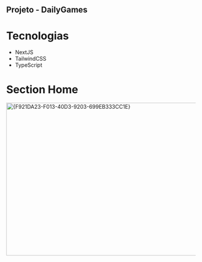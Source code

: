 ## Projeto - DailyGames



# Tecnologias

- NextJS
- TailwindCSS
- TypeScript




# Section Home

<img width="724" height="407" alt="{F921DA23-F013-40D3-9203-699EB333CC1E}" src="https://github.com/user-attachments/assets/cfe61a13-3172-44b6-96e2-6b523483e926" />

